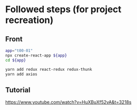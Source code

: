 # Followed steps (for project recreation)

## Front

``` sh
app="t00-01"
npx create-react-app ${app}
cd ${app}

yarn add redux react-redux redux-thunk
yarn add axios

```

## Tutorial

https://www.youtube.com/watch?v=HuXBuXf52vA&t=3218s
